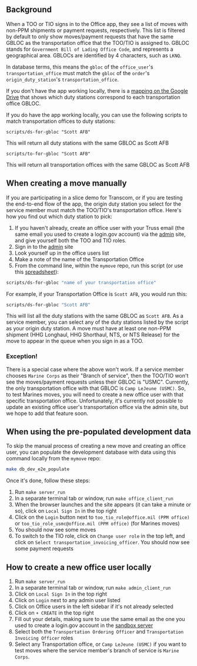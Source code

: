## Background

When a TOO or TIO signs in to the Office app, they see a list of moves with non-PPM shipments or payment requests, respectively. This list is filtered by default to only show moves/payment requests that have the same GBLOC as the transportation office that the TOO/TIO is assigned to. GBLOC stands for `Government Bill of Lading Office Code`, and represents a geographical area. GBLOCs are identified by 4 characters, such as `LKNQ`.

In database terms, this means the `gbloc` of the `office_user`'s `transportation_office` must match the `gbloc` of the `order`'s `origin_duty_station`'s `transportation_office`.

If you don't have the app working locally, there is a [mapping on the Google Drive](https://docs.google.com/spreadsheets/d/1jMdHFmDbZP1CvIPQ_NYq0Fpht_svKGFRiykOgnpUZ5c/edit#gid=856605341) that shows which duty stations correspond to each transportation office GBLOC. 

If you do have the app working locally, you can use the following scripts to match transportation offices to duty stations:

```shell
scripts/ds-for-gbloc "Scott AFB"
```
This will return all duty stations with the same GBLOC as Scott AFB

```shell
scripts/to-for-gbloc "Scott AFB"
```
This will return all transportation offices with the same GBLOC as Scott AFB

## When creating a move manually

If you are participating in a slice demo for Transcom, or if you are testing the end-to-end flow of the app, the origin duty station you select for the service member must match the TOO/TIO's transportation office. Here's how you find out which duty station to pick:

1. If you haven't already, create an office user with your Truss email (the same email you used to create a login.gov account) via the [admin](https://admin.stg.move.mil) site, and give yourself both the TOO and TIO roles.
2. Sign in to the [admin](https://admin.stg.move.mil) site
3. Look yourself up in the office users list
4. Make a note of the name of the Transportation Office
5. From the command line, within the `mymove` repo, run this script (or use this [spreadsheet](https://docs.google.com/spreadsheets/d/1jMdHFmDbZP1CvIPQ_NYq0Fpht_svKGFRiykOgnpUZ5c/edit#gid=856605341)):
```sh
scripts/ds-for-gbloc "name of your transportation office"
```
For example, if your Transportation Office is `Scott AFB`, you would run this:
```sh
scripts/ds-for-gbloc "Scott AFB"
```
This will list all the duty stations with the same GBLOC as `Scott AFB`. As a service member, you can select any of the duty stations listed by the script as your origin duty station.  A move must have at least one non-PPM shipment (HHG Longhaul, HHG Shorthaul, NTS, or NTS Release) for the move to appear in the queue when you sign in as a TOO.

### Exception!
There is a special case where the above won't work. If a service member chooses `Marine Corps` as their "Branch of service", then the TOO/TIO won't see the moves/payment requests unless their GBLOC is "USMC". Currently, the only transportation office with that GBLOC is `Camp LeJeune (USMC)`. So, to test Marines moves, you will need to create a new office user with that specific transportation office. Unfortunately, it's currently not possible to update an existing office user's transportation office via the admin site, but we hope to add that feature soon.

## When using the pre-populated development data

To skip the manual process of creating a new move and creating an office user, you can populate the development database with data using this command locally from the `mymove` repo:
```sh
make db_dev_e2e_populate
```
Once it's done, follow these steps:
1. Run `make server_run`
2. In a separate terminal tab or window, run `make office_client_run`
3. When the browser launches and the site appears (it can take a minute or so), click on `Local Sign In` in the top right
4. Click on the `Login` button next to `too_tio_role@office.mil (PPM office)` or `too_tio_role_usmc@office.mil (PPM office)` (for Marines moves)
5. You should now see some moves
6. To switch to the TIO role, click on `Change user role` in the top left, and click on `Select transportation_invoicing_officer`. You should now see some payment requests

## How to create a new office user locally

1. Run `make server_run`
2. In a separate terminal tab or window, run `make admin_client_run`
3. Click on `Local Sign In` in the top right
4. Click on `Login` next to any admin user listed
5. Click on Office users in the left sidebar if it's not already selected
6. Click on `+ CREATE` in the top right
7. Fill out your details, making sure to use the same email as the one you used to create a login.gov account in the [sandbox server](https://idp.int.identitysandbox.gov/sign_up/enter_email)
8. Select both the `Transportation Ordering Officer` and `Transportation Invoicing Officer` roles
9. Select any Transportation office, or `Camp LeJeune (USMC)` if you want to test moves where the service member's branch of service is `Marine Corps`.
